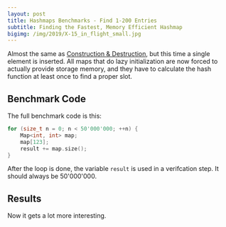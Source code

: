 ```yaml
---
layout: post
title: Hashmaps Benchmarks - Find 1-200 Entries
subtitle: Finding the Fastest, Memory Efficient Hashmap
bigimg: /img/2019/X-15_in_flight_small.jpg
---
```


Almost the same as [Construction & Destruction](/2019/04/01/hashmap-benchmarks-CtorDtorEmptyMap/), but this time a single element is inserted. All maps that do lazy initialization are now forced to actually provide storage memory, and they have to calculate the hash function at least once to find a proper slot.

## Benchmark Code

The full benchmark code is this: 

```cpp
for (size_t n = 0; n < 50'000'000; ++n) {
    Map<int, int> map;
    map[123];
    result += map.size();
}
```

After the loop is done, the variable `result` is used in a verifcation step. It should always be 50'000'000.

## Results

Now it gets a lot more interesting.

<script src="https://cdn.plot.ly/plotly-latest.min.js"></script>
<div id="id_54e74987" style="height:250em"></div>
<script>
    var colors = Plotly.d3.scale.category10().range();
    var m0y = [ "std::unordered_map", "boost::unordered_map", "eastl::hash_map", "folly::F14NodeMap", "folly::F14ValueMap", "spp::sparse_hash_map", "phmap::<br>parallel_flat_hash_map", "phmap::<br>parallel_node_hash_map", "robin_hood::<br>unordered_flat_map", "tsl::sparse_map", "robin_hood::<br>unordered_node_map", "phmap::flat_hash_map", "absl::flat_hash_map", "absl::node_hash_map", "phmap::node_hash_map", "ska::bytell_hash_map", "tsl::hopscotch_map", "boost::multi_index::<br>hashed_unique", "tsl::robin_map", "<b>emilib1::HashMap</b>"];
    var m1y = [ "std::unordered_map", "boost::unordered_map", "eastl::hash_map", "folly::F14NodeMap", "folly::F14ValueMap", "spp::sparse_hash_map", "phmap::<br>parallel_node_hash_map", "phmap::<br>parallel_flat_hash_map", "robin_hood::<br>unordered_node_map", "robin_hood::<br>unordered_flat_map", "phmap::flat_hash_map", "absl::flat_hash_map", "absl::node_hash_map", "tsl::sparse_map", "phmap::node_hash_map", "ska::bytell_hash_map", "tsl::hopscotch_map", "boost::multi_index::<br>hashed_unique", "emilib1::HashMap", "<b>tsl::robin_map</b>"];
    var m2y = [ "std::unordered_map", "boost::unordered_map", "eastl::hash_map", "folly::F14ValueMap", "folly::F14NodeMap", "spp::sparse_hash_map", "phmap::<br>parallel_flat_hash_map", "phmap::<br>parallel_node_hash_map", "phmap::flat_hash_map", "absl::flat_hash_map", "phmap::node_hash_map", "absl::node_hash_map", "tsl::sparse_map", "ska::bytell_hash_map", "robin_hood::<br>unordered_flat_map", "robin_hood::<br>unordered_node_map", "boost::multi_index::<br>hashed_unique", "tsl::hopscotch_map", "emilib1::HashMap", "<b>tsl::robin_map</b>"];
    var m3y = [ "std::unordered_map", "folly::F14ValueMap", "folly::F14NodeMap", "boost::unordered_map", "eastl::hash_map", "spp::sparse_hash_map", "phmap::<br>parallel_flat_hash_map", "phmap::<br>parallel_node_hash_map", "tsl::sparse_map", "phmap::node_hash_map", "absl::node_hash_map", "absl::flat_hash_map", "phmap::flat_hash_map", "ska::bytell_hash_map", "robin_hood::<br>unordered_node_map", "robin_hood::<br>unordered_flat_map", "boost::multi_index::<br>hashed_unique", "tsl::hopscotch_map", "emilib1::HashMap", "<b>tsl::robin_map</b>"];
    var m4y = [ "spp::sparse_hash_map", "robin_hood::<br>unordered_node_map", "robin_hood::<br>unordered_flat_map", "emilib1::HashMap", "tsl::sparse_map", "tsl::robin_map", "phmap::<br>parallel_flat_hash_map", "phmap::flat_hash_map", "absl::flat_hash_map", "phmap::<br>parallel_node_hash_map", "phmap::node_hash_map", "absl::node_hash_map", "tsl::hopscotch_map", "std::unordered_map", "boost::unordered_map", "eastl::hash_map", "folly::F14NodeMap", "folly::F14ValueMap", "boost::multi_index::<br>hashed_unique", "<b>ska::bytell_hash_map</b>"];
    var measurement_names = [ "0% success, 0x00000000ffffffff", "0% success, 0xffffffff00000000", "25% success, 0x00000000ffffffff", "25% success, 0xffffffff00000000", "50% success, 0x00000000ffffffff", "50% success, 0xffffffff00000000", "75% success, 0x00000000ffffffff", "75% success, 0xffffffff00000000", "100% success, 0x00000000ffffffff", "100% success, 0xffffffff00000000" ];

    var data = [
        { x: [ 1.57525e-08, 1.0776099999999999e-08, 9.717605000000001e-09, 5.988055e-09, 6.059755000000001e-09, 8.80018e-09, 5.46702e-09, 5.23682e-09, 4.703215e-09, 4.16854e-09, 4.665635e-09, 3.694245e-09, 3.628215e-09, 3.751605e-09, 3.74728e-09, 3.2460150000000004e-09, 3.344435e-09, 3.5085100000000003e-09, 2.909805e-09, 2.46405e-09 ],
          y: m0y, name: measurement_names[0] + ' (robin_hood::hash)', type: 'bar', orientation: 'h', yaxis: 'y', marker: { color: colors[0], },
        },
        { x: [ 1.5544600000000003e-08, 1.07269e-08, 9.693330000000002e-09, 5.935580000000001e-09, 5.99056e-09, 8.978805e-09, 5.415535e-09, 5.293095e-09, 4.61866e-09, 4.195985e-09, 4.639655000000001e-09, 3.58393e-09, 3.5660600000000004e-09, 3.7502700000000005e-09, 3.6996150000000006e-09, 3.21719e-09, 3.3445200000000004e-09, 3.45474e-09, 2.8647900000000004e-09, 2.4264300000000003e-09 ],
          y: m0y, name: measurement_names[1] + ' (robin_hood::hash)', type: 'bar', orientation: 'h', yaxis: 'y', marker: { color: colors[1], },
        },
        { x: [ 1.4309900000000002e-08, 1.077785e-08, 9.874715000000001e-09, 7.608145000000001e-09, 7.462230000000001e-09, 8.159805e-09, 5.672220000000001e-09, 5.49352e-09, 4.1177e-09, 3.899795e-09, 4.066715000000001e-09, 3.6495000000000003e-09, 3.5963750000000004e-09, 3.61525e-09, 3.64285e-09, 3.3402200000000003e-09, 3.4867450000000002e-09, 3.518505e-09, 2.942205e-09, 2.5947e-09 ],
          y: m0y, name: measurement_names[2] + ' (robin_hood::hash)', type: 'bar', orientation: 'h', yaxis: 'y', marker: { color: colors[2], },
        },
        { x: [ 1.4812150000000002e-08, 1.07434e-08, 9.920045e-09, 7.3867050000000005e-09, 7.312990000000001e-09, 8.171750000000002e-09, 5.655155e-09, 5.55834e-09, 4.103775000000001e-09, 3.97236e-09, 4.035875e-09, 3.6253050000000002e-09, 3.5997750000000002e-09, 3.624575e-09, 3.580915e-09, 3.6778950000000004e-09, 3.302305e-09, 3.5135750000000002e-09, 2.9587800000000004e-09, 2.552985e-09 ],
          y: m0y, name: measurement_names[3] + ' (robin_hood::hash)', type: 'bar', orientation: 'h', yaxis: 'y', marker: { color: colors[3], },
        },
        { x: [ 1.35161e-08, 1.0429350000000001e-08, 9.85559e-09, 8.973390000000002e-09, 8.77233e-09, 7.158380000000001e-09, 5.6365650000000006e-09, 5.56176e-09, 3.88989e-09, 3.8388650000000005e-09, 3.6565600000000005e-09, 3.84739e-09, 3.79883e-09, 3.76577e-09, 3.768155e-09, 3.589e-09, 3.6864450000000003e-09, 3.49424e-09, 2.99453e-09, 2.801325e-09 ],
          y: m0y, name: measurement_names[4] + ' (robin_hood::hash)', type: 'bar', orientation: 'h', yaxis: 'y', marker: { color: colors[4], },
        },
        { x: [ 1.3693500000000001e-08, 1.039645e-08, 9.828190000000001e-09, 8.933825e-09, 8.7146e-09, 7.215305000000001e-09, 5.787925e-09, 5.703385e-09, 3.8909500000000005e-09, 3.936245e-09, 3.6311950000000005e-09, 3.791575e-09, 3.7908750000000005e-09, 3.7199950000000004e-09, 3.73757e-09, 3.8677849999999996e-09, 3.765420000000001e-09, 3.4927250000000003e-09, 3.0883800000000005e-09, 2.8207700000000004e-09 ],
          y: m0y, name: measurement_names[5] + ' (robin_hood::hash)', type: 'bar', orientation: 'h', yaxis: 'y', marker: { color: colors[5], },
        },
        { x: [ 1.2977250000000001e-08, 1.07862e-08, 9.97345e-09, 1.09125e-08, 1.061355e-08, 7.0221e-09, 5.758140000000001e-09, 5.7021950000000005e-09, 3.733645e-09, 3.7723e-09, 3.6309400000000003e-09, 3.993685e-09, 3.9847e-09, 3.8483650000000005e-09, 3.8521e-09, 3.845995e-09, 3.81311e-09, 3.548995e-09, 2.984065e-09, 2.78922e-09 ],
          y: m0y, name: measurement_names[6] + ' (robin_hood::hash)', type: 'bar', orientation: 'h', yaxis: 'y', marker: { color: colors[6], },
        },
        { x: [ 1.33058e-08, 1.070545e-08, 9.935375e-09, 1.1093650000000001e-08, 1.0877300000000002e-08, 7.26097e-09, 5.993280000000001e-09, 5.840590000000001e-09, 3.910695e-09, 4.00384e-09, 3.781235e-09, 3.945155e-09, 3.96862e-09, 3.829645e-09, 3.842260000000001e-09, 4.042755e-09, 4.304285e-09, 3.50039e-09, 3.1926200000000005e-09, 2.86456e-09 ],
          y: m0y, name: measurement_names[7] + ' (robin_hood::hash)', type: 'bar', orientation: 'h', yaxis: 'y', marker: { color: colors[7], },
        },
        { x: [ 1.26227e-08, 1.07665e-08, 9.909599999999999e-09, 1.3118900000000001e-08, 1.27434e-08, 6.9124e-09, 6.06476e-09, 5.996830000000001e-09, 3.655535e-09, 4.172435000000001e-09, 3.4807250000000003e-09, 4.31642e-09, 4.268345e-09, 4.14813e-09, 4.118020000000001e-09, 4.05983e-09, 3.916485e-09, 3.68379e-09, 3.1509150000000006e-09, 2.9910550000000003e-09 ],
          y: m0y, name: measurement_names[8] + ' (robin_hood::hash)', type: 'bar', orientation: 'h', yaxis: 'y', marker: { color: colors[8], },
        },
        { x: [ 1.28248e-08, 1.07025e-08, 9.901185e-09, 1.2731150000000001e-08, 1.2287599999999999e-08, 7.373455e-09, 6.130755e-09, 5.989010000000001e-09, 3.75387e-09, 4.28732e-09, 3.5558500000000003e-09, 4.3073800000000005e-09, 4.2864550000000006e-09, 4.147065e-09, 4.1159850000000004e-09, 4.2443e-09, 3.95059e-09, 3.6605950000000004e-09, 3.217465e-09, 3.0181e-09 ],
          y: m0y, name: measurement_names[9] + ' (robin_hood::hash)', type: 'bar', orientation: 'h', yaxis: 'y', marker: { color: colors[9], },
            textposition: 'outside',
            text: [ "13.9ns avg<br>0.0MB", "10.7ns avg<br>0.0MB", "9.86ns avg<br>0.0MB", "9.27ns avg<br>0.0MB", "9.08ns avg<br>0.0MB", "7.71ns avg<br>0.0MB", "5.76ns avg<br>0.0MB", "5.64ns avg<br>0.0MB", "4.04ns avg<br>0.0MB", "4.02ns avg<br>0.0MB", "3.91ns avg<br>0.0MB", "3.88ns avg<br>0.0MB", "3.85ns avg<br>0.0MB", "3.82ns avg<br>0.0MB", "3.81ns avg<br>0.0MB", "3.71ns avg<br>0.0MB", "3.69ns avg<br>0.0MB", "3.54ns avg<br>0.0MB", "3.03ns avg<br>0.0MB", "<b>2.73ns avg<br>0.0MB</b>" ],
        },
        { x: [ 1.576165e-08, 1.10161e-08, 9.70536e-09, 6.093965e-09, 6.130420000000001e-09, 9.054430000000001e-09, 5.68633e-09, 5.693345000000001e-09, 5.024290000000001e-09, 5.126005000000001e-09, 3.97984e-09, 4.072225000000001e-09, 4.062295e-09, 4.234015e-09, 3.988105e-09, 3.5389550000000004e-09, 3.3519700000000004e-09, 3.572715e-09, 2.6224650000000004e-09, 2.522435e-09 ],
          y: m1y, name: measurement_names[0] + ' (absl::Hash)', type: 'bar', orientation: 'h', yaxis: 'y2', marker: { color: colors[0], },
        },
        { x: [ 1.5759500000000003e-08, 1.103275e-08, 9.683625e-09, 6.0454800000000005e-09, 6.1584750000000005e-09, 8.983185000000001e-09, 5.6585150000000005e-09, 5.721175e-09, 5.033375e-09, 5.1374399999999996e-09, 3.941215e-09, 4.085345e-09, 4.1248099999999995e-09, 4.30033e-09, 3.93873e-09, 3.498765e-09, 3.25704e-09, 3.56845e-09, 2.7003e-09, 2.5606650000000005e-09 ],
          y: m1y, name: measurement_names[1] + ' (absl::Hash)', type: 'bar', orientation: 'h', yaxis: 'y2', marker: { color: colors[1], },
        },
        { x: [ 1.4320900000000001e-08, 1.097865e-08, 1.0017800000000002e-08, 7.572835000000001e-09, 7.51758e-09, 8.190365e-09, 5.854405000000001e-09, 5.88014e-09, 4.71632e-09, 4.64703e-09, 4.016505e-09, 4.040665e-09, 3.98962e-09, 4.175075e-09, 4.042125e-09, 3.6648850000000002e-09, 3.647845e-09, 3.55802e-09, 2.8216600000000004e-09, 2.59074e-09 ],
          y: m1y, name: measurement_names[2] + ' (absl::Hash)', type: 'bar', orientation: 'h', yaxis: 'y2', marker: { color: colors[2], },
        },
        { x: [ 1.4165050000000001e-08, 1.0961450000000001e-08, 1.0014400000000001e-08, 7.503970000000001e-09, 7.36909e-09, 8.349250000000001e-09, 5.965925e-09, 5.961180000000001e-09, 4.7327600000000005e-09, 4.616955e-09, 4.05749e-09, 4.06679e-09, 4.017875000000001e-09, 4.453484999999999e-09, 3.98599e-09, 3.685445e-09, 3.671765e-09, 3.566835e-09, 2.810035e-09, 2.65914e-09 ],
          y: m1y, name: measurement_names[3] + ' (absl::Hash)', type: 'bar', orientation: 'h', yaxis: 'y2', marker: { color: colors[3], },
        },
        { x: [ 1.364805e-08, 1.09379e-08, 1.01203e-08, 9.227125e-09, 9.080035e-09, 7.17557e-09, 5.9497100000000005e-09, 6.012845e-09, 4.495555000000001e-09, 4.2028000000000004e-09, 4.14397e-09, 4.1453000000000006e-09, 4.171835e-09, 3.995995e-09, 4.154765000000001e-09, 3.86214e-09, 3.528435e-09, 3.6380500000000003e-09, 2.98221e-09, 2.6526650000000006e-09 ],
          y: m1y, name: measurement_names[4] + ' (absl::Hash)', type: 'bar', orientation: 'h', yaxis: 'y2', marker: { color: colors[4], },
        },
        { x: [ 1.37369e-08, 1.09193e-08, 1.01107e-08, 9.25167e-09, 9.040340000000001e-09, 7.48378e-09, 5.9942150000000005e-09, 6.1000300000000005e-09, 4.4939850000000006e-09, 4.210970000000001e-09, 4.2868700000000005e-09, 4.1878900000000005e-09, 4.224645000000001e-09, 4.261695e-09, 4.16648e-09, 3.93671e-09, 3.8886200000000006e-09, 3.6314750000000004e-09, 3.04839e-09, 2.7395750000000002e-09 ],
          y: m1y, name: measurement_names[5] + ' (absl::Hash)', type: 'bar', orientation: 'h', yaxis: 'y2', marker: { color: colors[5], },
        },
        { x: [ 1.403125e-08, 1.074615e-08, 1.009575e-08, 1.1196650000000002e-08, 1.09381e-08, 7.14203e-09, 5.99608e-09, 6.145705e-09, 4.376045e-09, 4.273225e-09, 4.3079950000000005e-09, 4.31196e-09, 4.37429e-09, 4.031445000000001e-09, 4.2656299999999995e-09, 4.1100950000000006e-09, 4.23907e-09, 3.66418e-09, 3.10034e-09, 2.73311e-09 ],
          y: m1y, name: measurement_names[6] + ' (absl::Hash)', type: 'bar', orientation: 'h', yaxis: 'y2', marker: { color: colors[6], },
        },
        { x: [ 1.4095250000000002e-08, 1.074465e-08, 1.00957e-08, 1.12327e-08, 1.0997400000000001e-08, 7.071710000000001e-09, 6.061915000000001e-09, 6.192195000000001e-09, 4.31509e-09, 4.1628000000000006e-09, 4.3451150000000005e-09, 4.276405e-09, 4.30986e-09, 4.1703950000000005e-09, 4.21708e-09, 4.129265e-09, 4.8517750000000004e-09, 3.6387750000000006e-09, 3.138065e-09, 2.8072e-09 ],
          y: m1y, name: measurement_names[7] + ' (absl::Hash)', type: 'bar', orientation: 'h', yaxis: 'y2', marker: { color: colors[7], },
        },
        { x: [ 1.271305e-08, 1.0829150000000002e-08, 1.0166050000000001e-08, 1.3192350000000002e-08, 1.276295e-08, 7.82274e-09, 7.0411699999999996e-09, 6.448555e-09, 4.1416850000000005e-09, 4.03437e-09, 4.65389e-09, 4.617345e-09, 4.4283050000000005e-09, 4.168055000000001e-09, 4.49606e-09, 4.367920000000001e-09, 3.993365e-09, 3.872515e-09, 3.31224e-09, 2.853205e-09 ],
          y: m1y, name: measurement_names[8] + ' (absl::Hash)', type: 'bar', orientation: 'h', yaxis: 'y2', marker: { color: colors[8], },
        },
        { x: [ 1.2683000000000002e-08, 1.0824250000000002e-08, 1.0163700000000001e-08, 1.30875e-08, 1.2734700000000002e-08, 7.990640000000001e-09, 7.060615000000001e-09, 6.379935000000001e-09, 4.1724400000000005e-09, 4.064735e-09, 4.6843700000000004e-09, 4.60168e-09, 4.434445e-09, 4.31676e-09, 4.477915e-09, 4.46123e-09, 4.3899550000000005e-09, 3.9024400000000004e-09, 3.3312300000000007e-09, 2.8923950000000005e-09 ],
          y: m1y, name: measurement_names[9] + ' (absl::Hash)', type: 'bar', orientation: 'h', yaxis: 'y2', marker: { color: colors[9], },
            textposition: 'outside',
            text: [ "14.1ns avg<br>0.0MB", "10.9ns avg<br>0.0MB", "10.0ns avg<br>0.0MB", "9.44ns avg<br>0.0MB", "9.27ns avg<br>0.0MB", "7.93ns avg<br>0.0MB", "6.13ns avg<br>0.0MB", "6.05ns avg<br>0.0MB", "4.55ns avg<br>0.0MB", "4.45ns avg<br>0.0MB", "4.24ns avg<br>0.0MB", "4.24ns avg<br>0.0MB", "4.21ns avg<br>0.0MB", "4.21ns avg<br>0.0MB", "4.17ns avg<br>0.0MB", "3.93ns avg<br>0.0MB", "3.88ns avg<br>0.0MB", "3.66ns avg<br>0.0MB", "2.99ns avg<br>0.0MB", "<b>2.70ns avg<br>0.0MB</b>" ],
        },
        { x: [ 1.9417e-08, 1.1494650000000002e-08, 1.0255550000000001e-08, 6.844315e-09, 6.822420000000001e-09, 1.0048200000000001e-08, 8.125185000000001e-09, 7.661005e-09, 5.575315e-09, 5.515065e-09, 5.763185e-09, 5.713785e-09, 5.5185900000000005e-09, 4.718685e-09, 5.755975000000001e-09, 5.65265e-09, 4.7938050000000005e-09, 4.738795e-09, 3.731245000000001e-09, 3.83332e-09 ],
          y: m2y, name: measurement_names[0] + ' (folly::hasher)', type: 'bar', orientation: 'h', yaxis: 'y3', marker: { color: colors[0], },
        },
        { x: [ 1.897925e-08, 1.147105e-08, 1.02514e-08, 6.9300900000000004e-09, 6.9112150000000005e-09, 9.882840000000002e-09, 8.39696e-09, 7.762125e-09, 5.532560000000001e-09, 5.50447e-09, 5.7104600000000006e-09, 5.67686e-09, 5.629555e-09, 4.79519e-09, 5.826225e-09, 5.70299e-09, 4.789965000000001e-09, 4.788995000000001e-09, 3.766695e-09, 3.832395e-09 ],
          y: m2y, name: measurement_names[1] + ' (folly::hasher)', type: 'bar', orientation: 'h', yaxis: 'y3', marker: { color: colors[1], },
        },
        { x: [ 1.8313e-08, 1.1452100000000001e-08, 1.051115e-08, 8.371765000000002e-09, 8.316805e-09, 8.807725e-09, 7.95834e-09, 7.93459e-09, 5.737575e-09, 5.6615250000000005e-09, 5.795455e-09, 5.60591e-09, 5.3260250000000005e-09, 4.955155e-09, 5.210185e-09, 5.20207e-09, 4.863265e-09, 4.6678850000000006e-09, 3.89045e-09, 3.919640000000001e-09 ],
          y: m2y, name: measurement_names[2] + ' (folly::hasher)', type: 'bar', orientation: 'h', yaxis: 'y3', marker: { color: colors[2], },
        },
        { x: [ 1.78995e-08, 1.1494900000000003e-08, 1.0507400000000001e-08, 8.191415e-09, 8.118175e-09, 8.816815000000001e-09, 8.076445000000002e-09, 7.979935e-09, 5.711065e-09, 5.65012e-09, 5.78089e-09, 5.60212e-09, 5.5017100000000004e-09, 4.958935e-09, 5.2970400000000006e-09, 5.18132e-09, 4.9098750000000005e-09, 4.873425e-09, 3.868755000000001e-09, 3.974555e-09 ],
          y: m2y, name: measurement_names[3] + ' (folly::hasher)', type: 'bar', orientation: 'h', yaxis: 'y3', marker: { color: colors[3], },
        },
        { x: [ 1.76105e-08, 1.142105e-08, 1.0273e-08, 1.0024750000000002e-08, 9.998990000000001e-09, 8.559655000000001e-09, 8.269140000000001e-09, 8.148545e-09, 5.8607200000000004e-09, 5.863e-09, 5.905930000000001e-09, 5.71144e-09, 5.481215e-09, 5.307765000000001e-09, 5.108445e-09, 4.954535e-09, 4.93468e-09, 4.7882050000000004e-09, 4.101455000000001e-09, 4.02666e-09 ],
          y: m2y, name: measurement_names[4] + ' (folly::hasher)', type: 'bar', orientation: 'h', yaxis: 'y3', marker: { color: colors[4], },
        },
        { x: [ 1.7612450000000004e-08, 1.1481450000000002e-08, 1.029455e-08, 9.830230000000002e-09, 9.833345e-09, 8.463294999999999e-09, 8.25529e-09, 8.166190000000001e-09, 5.9346700000000006e-09, 5.947650000000001e-09, 5.948805000000001e-09, 5.795935e-09, 5.4095e-09, 5.3202349999999995e-09, 5.167700000000001e-09, 5.009530000000001e-09, 5.01005e-09, 4.754795000000001e-09, 4.02812e-09, 4.0300500000000006e-09 ],
          y: m2y, name: measurement_names[5] + ' (folly::hasher)', type: 'bar', orientation: 'h', yaxis: 'y3', marker: { color: colors[5], },
        },
        { x: [ 1.634085e-08, 1.1397049999999999e-08, 1.05655e-08, 1.188895e-08, 1.18695e-08, 8.17908e-09, 8.451120000000001e-09, 8.127255e-09, 6.044985000000001e-09, 6.041090000000001e-09, 5.839165e-09, 5.833045e-09, 5.428785e-09, 5.80333e-09, 4.917230000000001e-09, 4.844495000000001e-09, 5.020330000000001e-09, 4.95997e-09, 4.30048e-09, 4.027075e-09 ],
          y: m2y, name: measurement_names[6] + ' (folly::hasher)', type: 'bar', orientation: 'h', yaxis: 'y3', marker: { color: colors[6], },
        },
        { x: [ 1.6653350000000003e-08, 1.145025e-08, 1.05903e-08, 1.2104100000000001e-08, 1.214095e-08, 8.285505e-09, 8.505165e-09, 8.22476e-09, 6.08631e-09, 6.1037850000000005e-09, 5.873135000000001e-09, 5.88222e-09, 5.55066e-09, 5.493170000000001e-09, 5.0988150000000005e-09, 5.023155e-09, 5.0449450000000005e-09, 4.913940000000001e-09, 4.34583e-09, 4.088205000000001e-09 ],
          y: m2y, name: measurement_names[7] + ' (folly::hasher)', type: 'bar', orientation: 'h', yaxis: 'y3', marker: { color: colors[7], },
        },
        { x: [ 1.567195e-08, 1.13638e-08, 1.0645e-08, 1.4372550000000001e-08, 1.4390300000000001e-08, 8.665985000000001e-09, 8.645215000000001e-09, 8.380635e-09, 6.41142e-09, 6.4119350000000006e-09, 6.2210950000000004e-09, 6.185080000000001e-09, 5.957730000000001e-09, 5.926575000000001e-09, 4.92042e-09, 4.848595000000001e-09, 5.199255000000001e-09, 5.510555000000001e-09, 4.611515e-09, 4.13278e-09 ],
          y: m2y, name: measurement_names[8] + ' (folly::hasher)', type: 'bar', orientation: 'h', yaxis: 'y3', marker: { color: colors[8], },
        },
        { x: [ 1.59698e-08, 1.142915e-08, 1.0666800000000001e-08, 1.400305e-08, 1.399695e-08, 8.619365e-09, 8.651445e-09, 8.34081e-09, 6.479565000000001e-09, 6.451775e-09, 6.131460000000001e-09, 6.1967500000000005e-09, 5.72732e-09, 5.8388350000000005e-09, 5.1399650000000005e-09, 5.057975e-09, 5.2331200000000015e-09, 5.232425e-09, 4.581825e-09, 4.189645000000001e-09 ],
          y: m2y, name: measurement_names[9] + ' (folly::hasher)', type: 'bar', orientation: 'h', yaxis: 'y3', marker: { color: colors[9], },
            textposition: 'outside',
            text: [ "17.4ns avg<br>0.0MB", "11.4ns avg<br>0.0MB", "10.5ns avg<br>0.0MB", "10.3ns avg<br>0.0MB", "10.2ns avg<br>0.0MB", "8.83ns avg<br>0.0MB", "8.33ns avg<br>0.0MB", "8.07ns avg<br>0.0MB", "5.94ns avg<br>0.0MB", "5.92ns avg<br>0.0MB", "5.90ns avg<br>0.0MB", "5.82ns avg<br>0.0MB", "5.55ns avg<br>0.0MB", "5.31ns avg<br>0.0MB", "5.24ns avg<br>0.0MB", "5.15ns avg<br>0.0MB", "4.98ns avg<br>0.0MB", "4.92ns avg<br>0.0MB", "4.12ns avg<br>0.0MB", "<b>4.01ns avg<br>0.0MB</b>" ],
        },
        { x: [ 1.9071e-08, 1.0194600000000001e-08, 1.018315e-08, 1.329285e-08, 1.2021900000000001e-08, 1.226175e-08, 1.0098650000000001e-08, 1.00398e-08, 7.882370000000001e-09, 7.693435000000001e-09, 7.667855e-09, 7.630995e-09, 7.5096e-09, 6.467005e-09, 7.810830000000002e-09, 7.92865e-09, 6.8871550000000005e-09, 6.401645000000001e-09, 5.962365e-09, 5.7545e-09 ],
          y: m3y, name: measurement_names[0] + ' (FNV1a)', type: 'bar', orientation: 'h', yaxis: 'y4', marker: { color: colors[0], },
        },
        { x: [ 1.8492200000000002e-08, 1.0232750000000001e-08, 1.0221400000000001e-08, 1.3211550000000002e-08, 1.20098e-08, 1.245635e-08, 1.05088e-08, 1.0414000000000001e-08, 8.2457e-09, 7.69199e-09, 7.721070000000001e-09, 7.642005000000001e-09, 7.618940000000001e-09, 6.804135000000001e-09, 7.815425e-09, 7.915865e-09, 6.854565e-09, 6.46911e-09, 6.1748850000000004e-09, 5.8575650000000005e-09 ],
          y: m3y, name: measurement_names[1] + ' (FNV1a)', type: 'bar', orientation: 'h', yaxis: 'y4', marker: { color: colors[1], },
        },
        { x: [ 1.8570150000000002e-08, 1.1628650000000002e-08, 1.156525e-08, 1.30349e-08, 1.22906e-08, 1.152065e-08, 1.04783e-08, 1.0478899999999999e-08, 8.161855e-09, 7.70269e-09, 7.712635e-09, 7.628365000000001e-09, 7.552409999999999e-09, 6.897375000000001e-09, 7.2313e-09, 7.24755e-09, 6.938885e-09, 6.768670000000001e-09, 6.202485000000001e-09, 5.87881e-09 ],
          y: m3y, name: measurement_names[2] + ' (FNV1a)', type: 'bar', orientation: 'h', yaxis: 'y4', marker: { color: colors[2], },
        },
        { x: [ 1.765395e-08, 1.16724e-08, 1.157355e-08, 1.3016500000000001e-08, 1.2274500000000002e-08, 1.159735e-08, 1.0614e-08, 1.05612e-08, 8.190444999999999e-09, 7.833565e-09, 7.839735000000001e-09, 7.834825e-09, 7.706045e-09, 6.7834e-09, 7.093775e-09, 7.08752e-09, 6.9269450000000004e-09, 6.756265e-09, 6.2549e-09, 5.905735e-09 ],
          y: m3y, name: measurement_names[3] + ' (FNV1a)', type: 'bar', orientation: 'h', yaxis: 'y4', marker: { color: colors[3], },
        },
        { x: [ 1.75928e-08, 1.3551750000000001e-08, 1.3336550000000001e-08, 1.3112500000000002e-08, 1.2323100000000001e-08, 1.0887750000000001e-08, 1.076755e-08, 1.05855e-08, 7.850530000000001e-09, 7.934750000000001e-09, 7.868455e-09, 7.82395e-09, 7.80962e-09, 7.13908e-09, 7.058695e-09, 7.01474e-09, 7.043605e-09, 6.744105000000001e-09, 6.29921e-09, 5.8927050000000005e-09 ],
          y: m3y, name: measurement_names[4] + ' (FNV1a)', type: 'bar', orientation: 'h', yaxis: 'y4', marker: { color: colors[4], },
        },
        { x: [ 1.71947e-08, 1.3579500000000001e-08, 1.3385350000000001e-08, 1.3264e-08, 1.23058e-08, 1.108985e-08, 1.08952e-08, 1.0655600000000001e-08, 8.00781e-09, 7.920655000000001e-09, 7.879495e-09, 7.87822e-09, 7.835695e-09, 7.2830050000000005e-09, 7.346845000000001e-09, 7.30888e-09, 7.1377550000000004e-09, 6.721440000000001e-09, 6.34883e-09, 5.966435000000001e-09 ],
          y: m3y, name: measurement_names[5] + ' (FNV1a)', type: 'bar', orientation: 'h', yaxis: 'y4', marker: { color: colors[5], },
        },
        { x: [ 1.63406e-08, 1.56413e-08, 1.547965e-08, 1.307575e-08, 1.21642e-08, 1.079375e-08, 1.0968849999999999e-08, 1.086545e-08, 7.72707e-09, 8.092935000000001e-09, 8.084375e-09, 8.034655e-09, 7.95694e-09, 7.712450000000001e-09, 6.94111e-09, 6.862995e-09, 7.1060350000000005e-09, 6.746115e-09, 6.335155e-09, 5.915825e-09 ],
          y: m3y, name: measurement_names[6] + ' (FNV1a)', type: 'bar', orientation: 'h', yaxis: 'y4', marker: { color: colors[6], },
        },
        { x: [ 1.62202e-08, 1.574815e-08, 1.5560150000000003e-08, 1.3206550000000001e-08, 1.2158600000000001e-08, 1.0906200000000001e-08, 1.110135e-08, 1.100315e-08, 7.972415e-09, 8.093030000000001e-09, 8.088865e-09, 8.065555000000001e-09, 7.969865000000001e-09, 7.349060000000001e-09, 6.9875650000000006e-09, 6.90406e-09, 7.191725000000001e-09, 6.987615000000001e-09, 6.5005300000000005e-09, 6.089200000000001e-09 ],
          y: m3y, name: measurement_names[7] + ' (FNV1a)', type: 'bar', orientation: 'h', yaxis: 'y4', marker: { color: colors[7], },
        },
        { x: [ 1.56902e-08, 1.74609e-08, 1.7270000000000002e-08, 1.3049600000000001e-08, 1.2220400000000001e-08, 1.1474500000000001e-08, 1.2230000000000001e-08, 1.1064800000000001e-08, 8.32105e-09, 8.46936e-09, 8.448845e-09, 8.283365e-09, 8.31624e-09, 7.990355e-09, 6.94312e-09, 6.853500000000001e-09, 7.378325e-09, 7.096450000000001e-09, 6.58873e-09, 6.069105e-09 ],
          y: m3y, name: measurement_names[8] + ' (FNV1a)', type: 'bar', orientation: 'h', yaxis: 'y4', marker: { color: colors[8], },
        },
        { x: [ 1.558455e-08, 1.7446300000000003e-08, 1.725335e-08, 1.3203650000000001e-08, 1.22413e-08, 1.1378000000000001e-08, 1.2268500000000002e-08, 1.11514e-08, 7.989670000000001e-09, 8.516990000000001e-09, 8.449945e-09, 8.332030000000001e-09, 8.243349999999999e-09, 7.817135e-09, 6.928430000000001e-09, 6.839875e-09, 7.398850000000001e-09, 7.020700000000001e-09, 6.6368400000000004e-09, 6.14777e-09 ],
          y: m3y, name: measurement_names[9] + ' (FNV1a)', type: 'bar', orientation: 'h', yaxis: 'y4', marker: { color: colors[9], },
            textposition: 'outside',
            text: [ "17.2ns avg<br>0.0MB", "13.7ns avg<br>0.0MB", "13.6ns avg<br>0.0MB", "13.1ns avg<br>0.0MB", "12.2ns avg<br>0.0MB", "11.4ns avg<br>0.0MB", "11.0ns avg<br>0.0MB", "10.7ns avg<br>0.0MB", "8.03ns avg<br>0.0MB", "7.99ns avg<br>0.0MB", "7.98ns avg<br>0.0MB", "7.92ns avg<br>0.0MB", "7.85ns avg<br>0.0MB", "7.22ns avg<br>0.0MB", "7.22ns avg<br>0.0MB", "7.20ns avg<br>0.0MB", "7.09ns avg<br>0.0MB", "6.77ns avg<br>0.0MB", "6.33ns avg<br>0.0MB", "<b>5.95ns avg<br>0.0MB</b>" ],
        },
        { x: [ 0, 0, 0, 0, 4.175510000000001e-09, 2.546975e-09, 4.793620000000001e-09, 3.37136e-09, 3.2374750000000003e-09, 4.700035e-09, 3.4628850000000007e-09, 3.4218750000000002e-09, 3.12597e-09, 1.4594000000000002e-08, 1.0521900000000001e-08, 9.33298e-09, 5.24818e-09, 5.2889050000000006e-09, 3.10817e-09, 2.619385e-09 ],
          y: m4y, name: measurement_names[0] + ' (Identity)', type: 'bar', orientation: 'h', yaxis: 'y5', marker: { color: colors[0], },
        },
        { x: [ 0, 0, 0, 0, 1.8246700000000002e-07, 1.722815e-07, 1.5318300000000003e-07, 1.4479500000000002e-07, 1.4431350000000002e-07, 1.2785750000000002e-07, 1.2750450000000002e-07, 1.2711350000000002e-07, 9.431265e-08, 1.4690700000000001e-08, 1.06489e-08, 9.36002e-09, 5.291275e-09, 5.331470000000001e-09, 3.12881e-09, 2.8753200000000004e-09 ],
          y: m4y, name: measurement_names[1] + ' (Identity)', type: 'bar', orientation: 'h', yaxis: 'y5', marker: { color: colors[1], },
        },
        { x: [ 0, 0, 0, 0, 3.68903e-09, 2.43274e-09, 5.000945e-09, 3.2581800000000004e-09, 3.2928150000000003e-09, 4.756495e-09, 3.2318000000000004e-09, 3.36205e-09, 3.20171e-09, 1.4069750000000001e-08, 1.031835e-08, 9.446325000000002e-09, 6.6181650000000006e-09, 6.676995000000001e-09, 3.20928e-09, 3.0955000000000003e-09 ],
          y: m4y, name: measurement_names[2] + ' (Identity)', type: 'bar', orientation: 'h', yaxis: 'y5', marker: { color: colors[2], },
        },
        { x: [ 0, 0, 0, 0, 1.6170600000000003e-07, 1.4853550000000001e-07, 1.374865e-07, 1.292645e-07, 1.28788e-07, 1.299455e-07, 1.147925e-07, 1.1702950000000001e-07, 8.395435000000001e-08, 1.4062650000000001e-08, 1.04082e-08, 9.429665000000001e-09, 6.6752550000000004e-09, 6.7671900000000005e-09, 3.2197800000000002e-09, 2.864305e-09 ],
          y: m4y, name: measurement_names[3] + ' (Identity)', type: 'bar', orientation: 'h', yaxis: 'y5', marker: { color: colors[3], },
        },
        { x: [ 0, 0, 0, 0, 3.675265e-09, 2.48174e-09, 5.014375000000001e-09, 3.3604550000000003e-09, 3.3302650000000004e-09, 4.925930000000001e-09, 3.27895e-09, 3.3419600000000003e-09, 3.7314e-09, 1.3604450000000002e-08, 1.0307450000000002e-08, 9.45064e-09, 8.39955e-09, 8.249725e-09, 3.3828000000000004e-09, 3.260125e-09 ],
          y: m4y, name: measurement_names[4] + ' (Identity)', type: 'bar', orientation: 'h', yaxis: 'y5', marker: { color: colors[4], },
        },
        { x: [ 0, 0, 0, 0, 1.380695e-07, 1.263535e-07, 1.2029050000000001e-07, 1.1279950000000002e-07, 1.115735e-07, 1.0677950000000001e-07, 1.03112e-07, 1.0186300000000002e-07, 7.394395000000001e-08, 1.3249450000000001e-08, 1.03533e-08, 9.448235000000002e-09, 8.37553e-09, 8.265265e-09, 3.4049500000000003e-09, 3.3365750000000005e-09 ],
          y: m4y, name: measurement_names[5] + ' (Identity)', type: 'bar', orientation: 'h', yaxis: 'y5', marker: { color: colors[5], },
        },
        { x: [ 0, 0, 0, 0, 3.514505e-09, 2.3927950000000003e-09, 5.123510000000001e-09, 3.44618e-09, 3.4421200000000005e-09, 4.9871800000000006e-09, 3.388335e-09, 3.3802600000000005e-09, 3.6608850000000002e-09, 1.3588600000000002e-08, 1.052855e-08, 9.32114e-09, 1.0444750000000002e-08, 1.0213750000000001e-08, 3.33674e-09, 3.43894e-09 ],
          y: m4y, name: measurement_names[6] + ' (Identity)', type: 'bar', orientation: 'h', yaxis: 'y5', marker: { color: colors[6], },
        },
        { x: [ 0, 0, 0, 0, 1.1878200000000001e-07, 1.0537750000000002e-07, 1.03534e-07, 9.553030000000001e-08, 9.525755e-08, 9.262450000000001e-08, 9.0012e-08, 9.057455000000001e-08, 6.155670000000001e-08, 1.3401450000000002e-08, 1.0594650000000001e-08, 9.334920000000002e-09, 1.0631750000000002e-08, 1.033955e-08, 3.39179e-09, 3.44994e-09 ],
          y: m4y, name: measurement_names[7] + ' (Identity)', type: 'bar', orientation: 'h', yaxis: 'y5', marker: { color: colors[7], },
        },
        { x: [ 0, 0, 0, 0, 3.6925650000000003e-09, 2.416005e-09, 5.36898e-09, 3.74072e-09, 3.7242750000000004e-09, 5.1543150000000005e-09, 3.6952400000000006e-09, 3.57121e-09, 3.6658700000000003e-09, 1.276275e-08, 1.0516450000000001e-08, 9.38529e-09, 1.2130450000000001e-08, 1.1887900000000002e-08, 3.3880400000000006e-09, 3.556885e-09 ],
          y: m4y, name: measurement_names[8] + ' (Identity)', type: 'bar', orientation: 'h', yaxis: 'y5', marker: { color: colors[8], },
        },
        { x: [ 0, 0, 0, 0, 9.767495000000001e-08, 8.445445000000001e-08, 8.678085e-08, 7.77811e-08, 7.750445000000001e-08, 7.90494e-08, 7.798435e-08, 7.646965000000001e-08, 5.058485e-08, 1.2391200000000002e-08, 1.054125e-08, 9.39817e-09, 1.198215e-08, 1.173325e-08, 3.387495e-09, 3.642515e-09 ],
          y: m4y, name: measurement_names[9] + ' (Identity)', type: 'bar', orientation: 'h', yaxis: 'y5', marker: { color: colors[9], },
            textposition: 'outside',
            text: [ "timeout", "timeout", "timeout", "timeout", "71.7ns avg<br>0.0MB", "64.9ns avg<br>0.0MB", "62.7ns avg<br>0.0MB", "57.7ns avg<br>0.0MB", "57.4ns avg<br>0.0MB", "56.1ns avg<br>0.0MB", "53.0ns avg<br>0.0MB", "53.0ns avg<br>0.0MB", "38.2ns avg<br>0.0MB", "13.6ns avg<br>0.0MB", "10.5ns avg<br>0.0MB", "9.39ns avg<br>0.0MB", "8.58ns avg<br>0.0MB", "8.48ns avg<br>0.0MB", "3.30ns avg<br>0.0MB", "<b>3.21ns avg<br>0.0MB</b>" ],
        },
    ];

    var layout = {
        // title: { text: 'RandomFind_200'},
        grid: {
            ygap: 0.1,
            subplots: [
            ['xy'],
            ['xy2'],
            ['xy3'],
            ['xy4'],
            ['xy5'],
        ] },

        barmode: 'stack',
        yaxis: { title: 'robin_hood::hash', automargin: true, },
        yaxis2: { title: 'absl::Hash', automargin: true, },
        yaxis3: { title: 'folly::hasher', automargin: true, },
        yaxis4: { title: 'FNV1a', automargin: true, },
        yaxis5: { title: 'Identity', automargin: true, },
        xaxis: { automargin: true, },
        legend: { traceorder: 'normal' },
        margin: { pad: 0, l:0, r:0, t:0, b:0, },
        showlegend:false,
    };

    Plotly.newPlot('id_54e74987', data, layout);
</script>